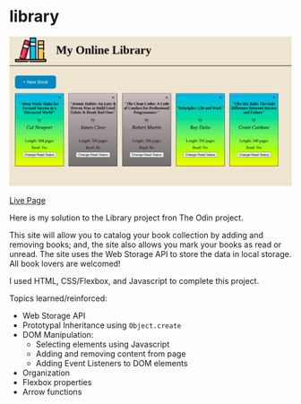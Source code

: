 # library


![Project Screenshot](images/screenshot.png)

[Live Page](https://sebastienpj.github.io/library/)

Here is my solution to the Library project fron The Odin project.

This site will allow you to catalog your book collection by adding and removing books; and, the site also allows you mark your books as read or unread. The site uses the Web Storage API to store the data in local storage. All book lovers are welcomed! 


I used HTML, CSS/Flexbox, and Javascript to complete this project.


Topics learned/reinforced:
- Web Storage API
- Prototypal Inheritance using `Object.create`
- DOM Manipulation:
  - Selecting elements using Javascript
  - Adding and removing content from page 
  - Adding Event Listeners to DOM elements
- Organization
- Flexbox properties
- Arrow functions